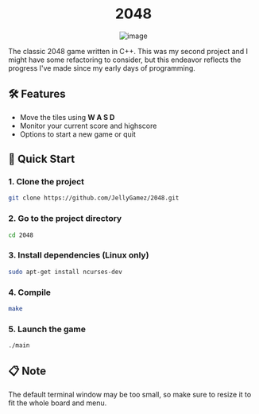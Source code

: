 <h1 align="center">
  2048
</h1>
<div align="center">

  ![image](https://github.com/user-attachments/assets/5547c643-6ee2-4775-8984-7add3b48dae4)

</div>
The classic 2048 game written in C++. This was my second project and I might have some refactoring to consider, but this endeavor reflects the progress I've made since my early days of programming.

## 🛠️ Features
- Move the tiles using **W A S D**
- Monitor your current score and highscore
- Options to start a new game or quit

## 🚀 Quick Start

### 1. Clone the project

```sh
git clone https://github.com/JellyGamez/2048.git
```

### 2. Go to the project directory

```sh
cd 2048
```

### 3. Install dependencies (Linux only)

```sh
sudo apt-get install ncurses-dev
```

### 4. Compile

```sh
make
```

### 5. Launch the game

```sh
./main
```

## 📋 Note
The default terminal window may be too small, so make sure to resize it to fit the whole board and menu.
